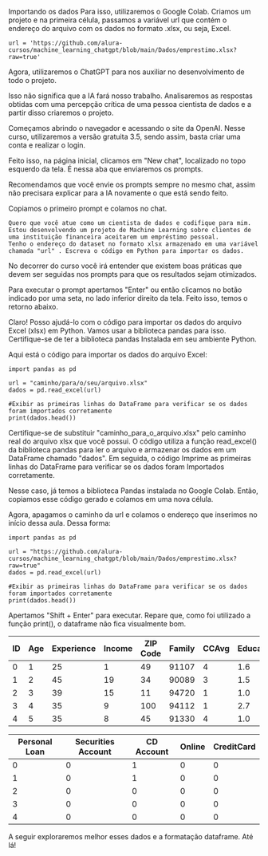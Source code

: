 Importando os dados
Para isso, utilizaremos o Google Colab. Criamos um projeto e na primeira célula, passamos a variável url que contém o endereço do arquivo com os dados no formato .xlsx, ou seja, Excel.
```
url = 'https://github.com/alura-cursos/machine_learning_chatgpt/blob/main/Dados/emprestimo.xlsx?raw=true'
```
Agora, utilizaremos o ChatGPT para nos auxiliar no desenvolvimento de todo o projeto.

Isso não significa que a IA fará nosso trabalho. Analisaremos as respostas obtidas com uma percepção crítica de uma pessoa cientista de dados e a partir disso criaremos o projeto.

Começamos abrindo o navegador e acessando o site da OpenAI. Nesse curso, utilizaremos a versão gratuita 3.5, sendo assim, basta criar uma conta e realizar o login.

Feito isso, na página inicial, clicamos em "New chat", localizado no topo esquerdo da tela. É nessa aba que enviaremos os prompts.

Recomendamos que você envie os prompts sempre no mesmo chat, assim não precisara explicar para a IA novamente o que está sendo feito.

Copiamos o primeiro prompt e colamos no chat.

```
Quero que você atue como um cientista de dados e codifique para mim. 
Estou desenvolvendo um projeto de Machine Learning sobre clientes de uma instituição financeira aceitarem um empréstimo pessoal.
Tenho o endereço do dataset no formato xlsx armazenado em uma variável chamada "url" . Escreva o código em Python para importar os dados.
```

No decorrer do curso você irá entender que existem boas práticas que devem ser seguidas nos prompts para que os resultados sejam otimizados.

Para executar o prompt apertamos "Enter" ou então clicamos no botão indicado por uma seta, no lado inferior direito da tela. Feito isso, temos o retorno abaixo.

Claro! Posso ajudá-lo com o código para importar os dados do arquivo Excel (xlsx) em Python. Vamos usar a biblioteca pandas para isso. Certifique-se de ter a biblioteca pandas Instalada em seu ambiente Python.

Aqui está o código para importar os dados do arquivo Excel:
```
import pandas as pd

url = "caminho/para/o/seu/arquivo.xlsx"
dados = pd.read_excel(url)

#Exibir as primeiras linhas do DataFrame para verificar se os dados foram importados corretamente
print(dados.head())
```
Certifique-se de substituir "caminho_para_o_arquivo.xlsx" pelo caminho real do arquivo xlsx que você possui. O código utiliza a função read_excel() da biblioteca pandas para ler o arquivo e armazenar os dados em um DataFrame chamado "dados". Em seguida, o código Imprime as primeiras linhas do DataFrame para verificar se os dados foram Importados corretamente.

Nesse caso, já temos a biblioteca Pandas instalada no Google Colab. Então, copiamos esse código gerado e colamos em uma nova célula.

Agora, apagamos o caminho da url e colamos o endereço que inserimos no início dessa aula. Dessa forma:

```
import pandas as pd

url = "https://github.com/alura-cursos/machine_learning_chatgpt/blob/main/Dados/emprestimo.xlsx?raw=true"
dados = pd.read_excel(url)

#Exibir as primeiras linhas do DataFrame para verificar se os dados foram importados corretamente
print(dados.head())
```
Apertamos "Shift + Enter" para executar. Repare que, como foi utilizado a função print(), o dataframe não fica visualmente bom.

|ID |Age|Experience|Income|ZIP Code|Family|CCAvg|Education|Mortgage|
|-|-|-|-|-|-|-|-|-|
|0|1|25|1|49|91107|4|1.6|1|0|
|1|2|45|19|34|90089|3|1.5|1|0
|2|3|39|15|11|94720|1|1.0|1|0
|3|4|35|9|100|94112|1|2.7|2|0
|4|5|35|8|45|91330|4|1.0|2|0

|Personal Loan|Securities Account|CD Account|Online|CreditCard|
|-|-|-|-|-|
|0|0|1|0|0|0|
|1|0|1|0|0|0|
|2|0|0|0|0|0|
|3|0|0|0|0|0|
|4|0|0|0|0|1|

A seguir exploraremos melhor esses dados e a formatação dataframe. Até lá!
